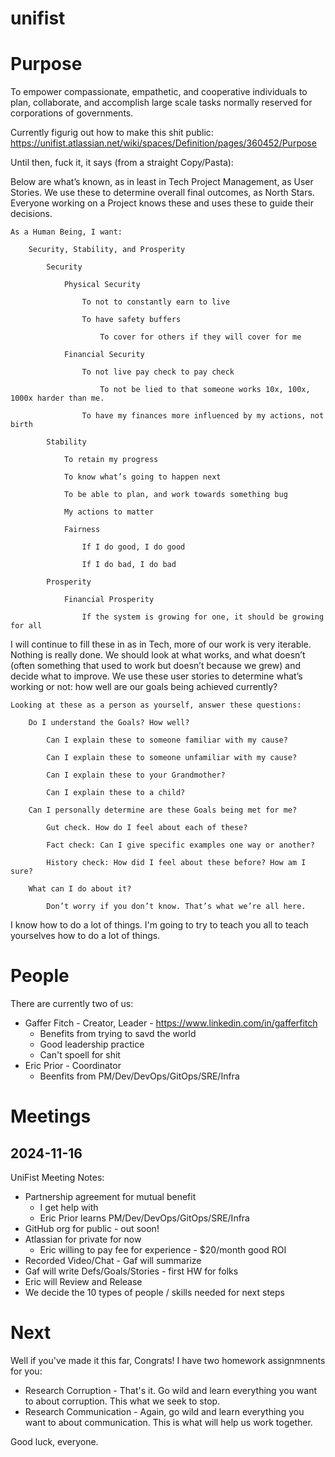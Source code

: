 unifist
=======

# Purpose

To empower compassionate, empathetic, and cooperative individuals to plan, collaborate, and accomplish large scale tasks normally reserved for corporations of governments. 

Currently figurig out how to make this shit public: https://unifist.atlassian.net/wiki/spaces/Definition/pages/360452/Purpose

Until then, fuck it, it says (from a straight Copy/Pasta): 

Below are what’s known, as in least in Tech Project Management, as User Stories. We use these to determine overall final outcomes, as North Stars. Everyone working on a Project knows these and uses these to guide their decisions. 

```
As a Human Being, I want:

    Security, Stability, and Prosperity

        Security

            Physical Security

                To not to constantly earn to live

                To have safety buffers

                    To cover for others if they will cover for me

            Financial Security

                To not live pay check to pay check

                    To not be lied to that someone works 10x, 100x, 1000x harder than me.

                To have my finances more influenced by my actions, not birth

        Stability

            To retain my progress

            To know what’s going to happen next

            To be able to plan, and work towards something bug

            My actions to matter

            Fairness

                If I do good, I do good

                If I do bad, I do bad

        Prosperity

            Financial Prosperity

                If the system is growing for one, it should be growing for all 
```

I will continue to fill these in as in Tech, more of our work is very iterable. Nothing is really done. We should look at what works, and what doesn’t (often something that used to work but doesn’t because we grew) and decide what to improve. We use these user stories to determine what’s working or not: how well are our goals being achieved currently?

```
Looking at these as a person as yourself, answer these questions:

    Do I understand the Goals? How well?

        Can I explain these to someone familiar with my cause?

        Can I explain these to someone unfamiliar with my cause?

        Can I explain these to your Grandmother?

        Can I explain these to a child?

    Can I personally determine are these Goals being met for me?

        Gut check. How do I feel about each of these?

        Fact check: Can I give specific examples one way or another?

        History check: How did I feel about these before? How am I sure?

    What can I do about it?

        Don’t worry if you don’t know. That’s what we’re all here. 
```

I know how to do a lot of things. I'm going to try to teach you all to teach yourselves how to do a lot of things. 

# People

There are currently two of us:
- Gaffer Fitch - Creator, Leader - https://www.linkedin.com/in/gafferfitch
  - Benefits from trying to savd the world
  - Good leadership practice
  - Can't spoell for shit
- Eric Prior - Coordinator
  - Beenfits from PM/Dev/DevOps/GitOps/SRE/Infra

# Meetings

## 2024-11-16

UniFist Meeting Notes:
- Partnership agreement for mutual benefit
  - I get help with 
  - Eric Prior learns PM/Dev/DevOps/GitOps/SRE/Infra
- GitHub org for public - out soon!
- Atlassian for private for now
  - Eric willing to pay fee for experience - $20/month good ROI 
- Recorded Video/Chat - Gaf will summarize
- Gaf will write Defs/Goals/Stories - first HW for folks
- Eric will Review and Release
- We decide the 10 types of people / skills needed for next steps

# Next

Well if you've made it this far, Congrats! I have two homework assignmnents for you:
- Research Corruption - That's it. Go wild and learn everything you want to about corruption. This what we seek to stop.
- Research Communication - Again, go wild and learn everything you want to about communication. This is what will help us work together.

Good luck, everyone.
